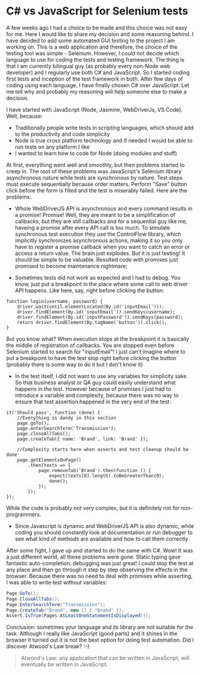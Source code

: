 # C# vs JavaScript for Selenium tests

A few weeks ago I had a choice to be made and this choice was not easy for me. Here I would like to share my decision and some reasoning behind. I have decided to add some automated GUI testing to the project I am working on. This is a web application and therefore, the choice of the testing tool was simple - Selenium. However, I could not decide which language to use for coding the tests and testing framework. The thing is that I am currently bilingual guy (as probably every non-Node web developer) and I regularly use both C# and JavaScript. So I started coding first tests and inception of the test framework in both. After few days of coding using each language, I have finally chosen C# over JavaScript. Let me tell why and probably my reasoning will help someone else to make a decision.

I have started with JavaScript (Node, Jasmine, WebDriverJs, VS Code). Well, because:
* Traditionally people write tests in scripting languages, which should add to the productivity and code simplicity
* Node is true cross platform technology and if needed I would be able to run tests on any platform I like
* I wanted to learn how to code for Node (doing modules and stuff)

At first, everything went well and smoothly, but then problems started to creep in. The root of these problems was JavaScript's Selenium library asynchronous nature while tests are synchronous by nature. Test steps must execute sequentially because order matters. Perform "Save" button click before the form is filled and the test is miserably failed. Here are the problems:

* Whole WebDriverJS API is asynchronous and every command results in a promise! Promise! Well, they are meant to be a simplification of callbacks, but they are still callbacks and for a sequential guy like me, haveing a promise after every API call is too much. To simulate synchronous test execution they use the ControlFlow library, which implicitly synchronizes asynchronous actions, making it so you only have to register a promise callback when you want to catch an error or access a return value. The brain just explodes. But it is just testing! It should be simple to be valuable. Resulted code with promises just promised to become maintenance nightmare;

* Sometimes tests did not work as expected and I had to debug. You know, just put a breakpoint in the place where some call to web driver API happens. Like here, say, right before clicking the button:

```JS
function login(username, password) {
    driver.wait(until.elementLocated(By.id('inputEmail')));
    driver.findElement(By.id('inputEmail')).sendKeys(username);
    driver.findElement(By.id('inputPassword')).sendKeys(password);
    return driver.findElement(By.tagName('button')).click();
}
```

But you know what? When execution stops at the breakpoint it is basically the middle of registration of callbacks. You are stopped even before Selenium started to search for "inputEmail"! I just can't imagine where to put a breakpoint to have the test stop right before clicking the button (probably there is some way to do it but I don't know it)  

* In the test itself, I did not want to use any variables for simplicity sake. So that business analyst or QA guy could easily understand what happens in the test. However because of 
promises I just had to introduce a variable and complexity, because there was no way to ensure that test assertion happened in the very end of the test:

```JS
it('Should pass', function (done) {
    //Everything is dandy in this section
    page.goTo();
    page.enterSearchTerm('Transmission');
    page.closeAllTabs();
    page.createTab({ name: 'Brand', link: 'Brand' });

    //Complexity starts here when asserts and test cleanup should be done
    page.getElementsOnPage()
        .then(texts => {
            page.removeTab('Brand').then(function () {
                expect(texts[0].length).toBeGreaterThan(0);
                done();
            });
        });
});
```

While the code is probably not very complex, but it is definitely not for non-programmers.

* Since Javascript is dynamic and WebDriverJS API is also dynamic, while coding you should constantly look at documentation or run debugger to see what kind of methods are available and how to call them correctly

After some fight, I gave up and started to do the same with C#. Wow! It was a just different world, all these problems were gone. Static typing gave fantastic auto-completion, debugging was just great! I could stop the test at any place and then go through it step by step observing the effects in the browser. Because there was no need to deal with promises while asserting, I was able to write test without variables:

```CS
Page.GoTo();
Page.CloseAllTabs();
Page.EnterSearchTerm("Transmission");
Page.CreateTab("Brand", new [] { "Brand" });
Assert.IsTrue(Pages.AtLeastOneStatementIsDisplayed());
```

Conclusion: sometimes your language and its library are not suitable for the task. Although I really like JavaScript (good parts) and it shines in the browser it turned out it is not the best option for doing test automation. Did I discover Atwood's Law break? :-)  

>Atwood's Law: any application that can be written in JavaScript, will eventually be written in JavaScript.
